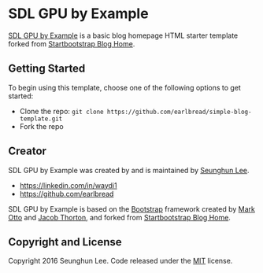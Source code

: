 # SDL GPU by Example

[SDL GPU by Example](https://earlbread.github.io/simple-blog-template/)
is a basic blog homepage HTML starter template forked from 
[Startbootstrap Blog Home](https://github.com/BlackrockDigital/startbootstrap-blog-home).

## Getting Started

To begin using this template, choose one of the following options to get started:
* Clone the repo: `git clone https://github.com/earlbread/simple-blog-template.git`
* Fork the repo

## Creator

SDL GPU by Example was created by and is maintained by 
[Seunghun Lee](https://github.com/earlbread).

* https://linkedin.com/in/waydi1
* https://github.com/earlbread

SDL GPU by Example is based on the 
[Bootstrap](http://getbootstrap.com/) framework created by 
[Mark Otto](https://twitter.com/mdo) and [Jacob Thorton](https://twitter.com/fat),
and forked from 
[Startbootstrap Blog Home](https://github.com/BlackrockDigital/startbootstrap-blog-home).


## Copyright and License

Copyright 2016 Seunghun Lee. Code released under the [MIT](https://github.com/earlbread/simple-blog-template/blob/master/LICENSE) license.

